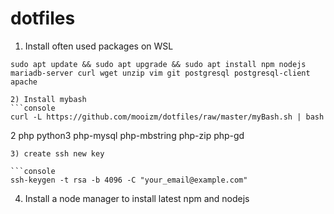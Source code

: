 # dotfiles

1) Install often used packages on WSL
```console
sudo apt update && sudo apt upgrade && sudo apt install npm nodejs mariadb-server curl wget unzip vim git postgresql postgresql-client apache

2) Install mybash 
```console
curl -L https://github.com/mooizm/dotfiles/raw/master/myBash.sh | bash
```

2 php python3 php-mysql php-mbstring php-zip php-gd
```
3) create ssh new key

```console
ssh-keygen -t rsa -b 4096 -C "your_email@example.com"
```

4) Install a node manager to install latest npm and nodejs


